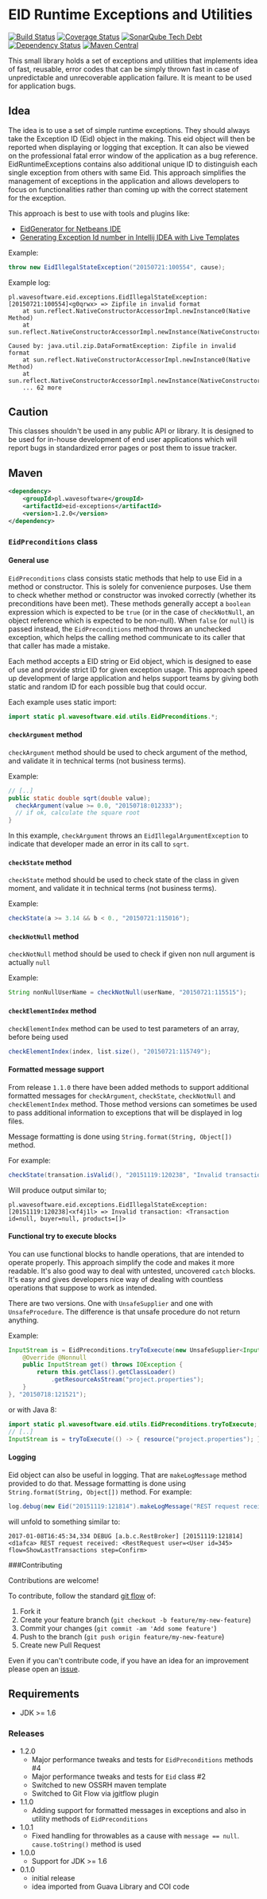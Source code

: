 # EID Runtime Exceptions and Utilities

[![Build Status](https://travis-ci.org/wavesoftware/java-eid-exceptions.svg?branch=master)](https://travis-ci.org/wavesoftware/java-eid-exceptions) [![Coverage Status](https://coveralls.io/repos/wavesoftware/java-eid-exceptions/badge.svg?branch=master&service=github)](https://coveralls.io/github/wavesoftware/java-eid-exceptions?branch=master) [![SonarQube Tech Debt](https://img.shields.io/sonar/http/sonar-ro.wavesoftware.pl/pl.wavesoftware:eid-exceptions/tech_debt.svg)](http://sonar-ro.wavesoftware.pl/dashboard/index/2600) [![Dependency Status](https://www.versioneye.com/user/projects/55aafc74306535001b000440/badge.svg?style=flat)](https://www.versioneye.com/user/projects/55aafc74306535001b000440) [![Maven Central](https://img.shields.io/maven-central/v/pl.wavesoftware/eid-exceptions.svg)](http://search.maven.org/#search%7Cga%7C1%7Cg%3A%22pl.wavesoftware%22%20AND%20a%3A%22eid-exceptions%22)

This small library holds a set of exceptions and utilities that implements idea of fast, reusable, error codes that can be simply thrown fast in case of unpredictable and unrecoverable application failure. It is meant to be used for application bugs.

## Idea

The idea is to use a set of simple runtime exceptions. They should always take the Exception ID (Eid) object in the making. This eid object will then be reported when displaying or logging that exception. It can also be viewed on the professional fatal error window of the application as a bug reference. EidRuntimeExceptions contains also additional unique ID to distinguish each single exception from others with same Eid. This approach simplifies the management of exceptions in the application and allows developers to focus on functionalities rather than coming up with the correct statement for the exception.

This approach is best to use with tools and plugins like:

 * [EidGenerator for Netbeans IDE](http://plugins.netbeans.org/plugin/53137/exception-id-eid-generator)
 * [Generating Exception Id number in Intellij IDEA with Live Templates](https://github.com/wavesoftware/java-eid-exceptions/wiki/Generating%20Exception%20Id%20number%20in%20Intellij%20IDEA%20with%20Live%20Templates)

Example:

```java
throw new EidIllegalStateException("20150721:100554", cause);
```

Example log:

```
pl.wavesoftware.eid.exceptions.EidIllegalStateException: [20150721:100554]<g0qrwx> => Zipfile in invalid format
	at sun.reflect.NativeConstructorAccessorImpl.newInstance0(Native Method)
	at sun.reflect.NativeConstructorAccessorImpl.newInstance(NativeConstructorAccessorImpl.java:57)
	
Caused by: java.util.zip.DataFormatException: Zipfile in invalid format
	at sun.reflect.NativeConstructorAccessorImpl.newInstance0(Native Method)
	at sun.reflect.NativeConstructorAccessorImpl.newInstance(NativeConstructorAccessorImpl.java:57)
	... 62 more
```


## Caution

This classes shouldn't be used in any public API or library. It is designed to be used for in-house development of end user applications which will report bugs in standardized error pages or post them to issue tracker.

## Maven

```xml
<dependency>
    <groupId>pl.wavesoftware</groupId>
    <artifactId>eid-exceptions</artifactId>
    <version>1.2.0</version>
</dependency>
```

### `EidPreconditions` class

#### General use

`EidPreconditions` class consists static methods that help to use Eid in a method or constructor. This is solely for convenience purposes. Use them to check whether method or constructor was invoked correctly (whether its preconditions have been met). These methods generally accept a `boolean` expression which is expected to be `true` (or in the case of `checkNotNull`, an object reference which is expected to be non-null). When `false` (or `null`) is passed instead, the `EidPreconditions` method throws an unchecked exception, which helps the calling method communicate to its caller that that caller has made a mistake.

Each method accepts a EID string or Eid object, which is designed to ease of use and provide strict ID for given exception usage. This approach speed up development of large application and helps support teams by giving both static and random ID for each possible bug that could occur.

Each example uses static import:

```java
import static pl.wavesoftware.eid.utils.EidPreconditions.*;
```

#### `checkArgument` method

`checkArgument` method should be used to check argument of the method, and validate it in technical terms (not business terms).

Example:

```java
// [..]
public static double sqrt(double value);
  checkArgument(value >= 0.0, "20150718:012333");
  // if ok, calculate the square root
}
```
 
In this example, `checkArgument` throws an `EidIllegalArgumentException` to indicate that developer made an error in its call to `sqrt`. 

#### `checkState` method

`checkState` method should be used to check state of the class in given moment, and validate it in technical terms (not business terms).

Example:

```java
checkState(a >= 3.14 && b < 0., "20150721:115016");
```

#### `checkNotNull` method

`checkNotNull` method should be used to check if given non null argument is actually `null`

Example:

```java
String nonNullUserName = checkNotNull(userName, "20150721:115515");
```

#### `checkElementIndex` method

`checkElementIndex` method can be used to test parameters of an array, before being used

```java
checkElementIndex(index, list.size(), "20150721:115749");
```

#### Formatted message support

From release `1.1.0` there have been added methods to support additional formatted messages for `checkArgument`, `checkState`, `checkNotNull` and `checkElementIndex` method. Those method versions can sometimes be used to pass additional information to exceptions that will be displayed in log files.

Message formatting is done using `String.format(String, Object[])` method.

For example:

```java
checkState(transation.isValid(), "20151119:120238", "Invalid transaction: %s, transaction);
```

Will produce output similar to;

```
pl.wavesoftware.eid.exceptions.EidIllegalStateException: [20151119:120238]<xf4j1l> => Invalid transaction: <Transaction id=null, buyer=null, products=[]>
```
 
#### Functional try to execute blocks
 
You can use functional blocks to handle operations, that are intended to operate properly. This approach simplify the code and makes it more readable. It's also good way to deal with untested, uncovered `catch` blocks. It's easy and gives developers nice way of dealing with countless operations that suppose to work as intended.

There are two versions. One with `UnsafeSupplier` and one with `UnsafeProcedure`. The difference is that unsafe procedure do not return anything.

Example:

```java
InputStream is = EidPreconditions.tryToExecute(new UnsafeSupplier<InputStream>() {
    @Override @Nonnull
    public InputStream get() throws IOException {
        return this.getClass().getClassLoader()
            .getResourceAsStream("project.properties");
    }
}, "20150718:121521");
```

or with Java 8:

```java
import static pl.wavesoftware.eid.utils.EidPreconditions.tryToExecute;
// [..]
InputStream is = tryToExecute(() -> { resource("project.properties"); }, "20150718:121521");
```

#### Logging

Eid object can also be useful in logging. That are `makeLogMessage` method provided to do that. Message formatting is done using `String.format(String, Object[])` method.
For example:

```java
log.debug(new Eid("20151119:121814").makeLogMessage("REST request received: %s", request));
```

will unfold to something similar to:

```
2017-01-08T16:45:34,334 DEBUG [a.b.c.RestBroker] [20151119:121814]<d1afca> REST request received: <RestRequest user=<User id=345> flow=ShowLastTransactions step=Confirm>
```

###Contributing

Contributions are welcome!

To contribute, follow the standard [git flow](http://danielkummer.github.io/git-flow-cheatsheet/) of:

1. Fork it
1. Create your feature branch (`git checkout -b feature/my-new-feature`)
1. Commit your changes (`git commit -am 'Add some feature'`)
1. Push to the branch (`git push origin feature/my-new-feature`)
1. Create new Pull Request

Even if you can't contribute code, if you have an idea for an improvement please open an [issue](https://github.com/wavesoftware/java-eid-exceptions/issues).

## Requirements

* JDK >= 1.6

### Releases

- 1.2.0
  - Major performance tweaks and tests for `EidPreconditions` methods #4 
  - Major performance tweaks and tests for `Eid` class #2 
  - Switched to new OSSRH maven template
  - Switched to Git Flow via jgitflow plugin
- 1.1.0
  - Adding support for formatted messages in exceptions and also in utility methods of `EidPreconditions`  
- 1.0.1
  - Fixed handling for throwables as a cause with `message == null`. `cause.toString()` method is used 
- 1.0.0
  - Support for JDK >= 1.6
- 0.1.0
  - initial release
  - idea imported from Guava Library and COI code
